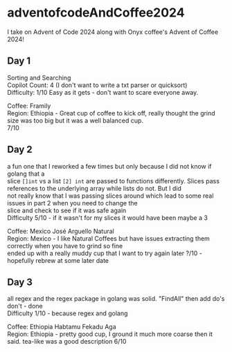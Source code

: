 # adventofcodeAndCoffee2024
I take on Advent of Code 2024 along with Onyx coffee's Advent of Coffee 2024!

## Day 1
Sorting and Searching <br />
Copilot Count: 4 (I don't want to write a txt parser or quicksort) <br />
Difficulty: 1/10 Easy as it gets - don't want to scare everyone away.<br /> 

Coffee: Framily <br />
Region: Ethiopia - Great cup of coffee to kick off, really thought the grind size was too big but it was a well balanced cup.<br /> 7/10 <br />

## Day 2
a fun one that I reworked a few times but only because I did not know if golang that a <br /> 
slice `[]int` vs a list `[2] int` are passed to functions differently. Slices pass references to the underlying array while lists do not. But I did <br /> not really know that I was passing slices around which lead to some real issues in part 2 when you need to change the <br /> slice and check to see if it was safe again <br />
Difficulty 5/10 - if it wasn't for my slices it would have been maybe a 3 <br />

Coffee: Mexico José Arguello Natural <br />
Region: Mexico - I like Natural Coffees but have issues extracting them correctly when you have to grind so fine <br /> ended up with a really muddy cup that I want to try again later
?/10 - hopefully rebrew at some later date

## Day 3
all regex and the regex package in golang was solid. "FindAll" then add do's don't - done <br />
Difficulty 1/10 - because regex and golang <br />

Coffee: Ethiopia Habtamu Fekadu Aga <br />
Region: Ethiopia - pretty good cup, I ground it much more coarse then it said. tea-like was a good description
6/10

